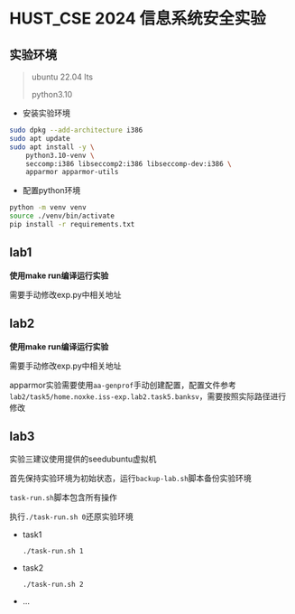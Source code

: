 # HUST_CSE 2024 信息系统安全实验

## 实验环境

> ubuntu 22.04 lts
> 
> python3.10

- 安装实验环境

```bash
sudo dpkg --add-architecture i386
sudo apt update
sudo apt install -y \
    python3.10-venv \
    seccomp:i386 libseccomp2:i386 libseccomp-dev:i386 \
    apparmor apparmor-utils
```

- 配置python环境

```bash
python -m venv venv
source ./venv/bin/activate
pip install -r requirements.txt
```

## lab1

**使用make run编译运行实验**

需要手动修改exp.py中相关地址

## lab2

**使用make run编译运行实验**

需要手动修改exp.py中相关地址

apparmor实验需要使用`aa-genprof`手动创建配置，配置文件参考`lab2/task5/home.noxke.iss-exp.lab2.task5.banksv`，需要按照实际路径进行修改

## lab3

实验三建议使用提供的seedubuntu虚拟机

首先保持实验环境为初始状态，运行`backup-lab.sh`脚本备份实验环境

`task-run.sh`脚本包含所有操作

执行`./task-run.sh 0`还原实验环境

- task1
  
  `./task-run.sh 1`

- task2
  
  `./task-run.sh 2`

- ...
